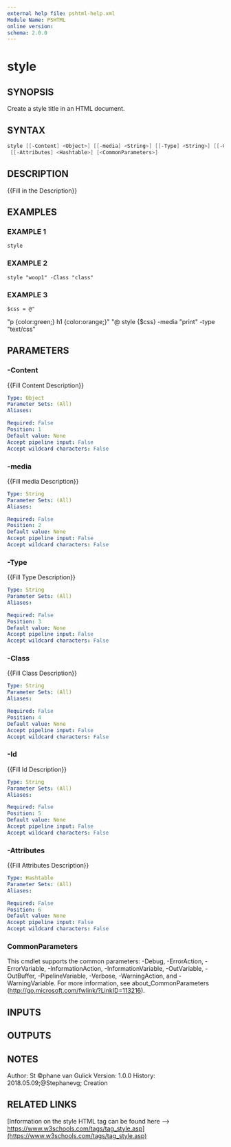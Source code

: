 ```yaml
---
external help file: pshtml-help.xml
Module Name: PSHTML
online version:
schema: 2.0.0
---
```


# style

## SYNOPSIS
Create a style title in an HTML document.

## SYNTAX

``` powershell
style [[-Content] <Object>] [[-media] <String>] [[-Type] <String>] [[-Class] <String>] [[-Id] <String>]
 [[-Attributes] <Hashtable>] [<CommonParameters>]
```

## DESCRIPTION
{{Fill in the Description}}

## EXAMPLES

### EXAMPLE 1
```
style
```

### EXAMPLE 2
```
style "woop1" -Class "class"
```

### EXAMPLE 3
```
$css = @"
```

"p {color:green;}
    h1 {color:orange;}"
"@
style {$css} -media "print" -type "text/css"

## PARAMETERS

### -Content
{{Fill Content Description}}

```yaml
Type: Object
Parameter Sets: (All)
Aliases:

Required: False
Position: 1
Default value: None
Accept pipeline input: False
Accept wildcard characters: False
```

### -media
{{Fill media Description}}

```yaml
Type: String
Parameter Sets: (All)
Aliases:

Required: False
Position: 2
Default value: None
Accept pipeline input: False
Accept wildcard characters: False
```

### -Type
{{Fill Type Description}}

```yaml
Type: String
Parameter Sets: (All)
Aliases:

Required: False
Position: 3
Default value: None
Accept pipeline input: False
Accept wildcard characters: False
```

### -Class
{{Fill Class Description}}

```yaml
Type: String
Parameter Sets: (All)
Aliases:

Required: False
Position: 4
Default value: None
Accept pipeline input: False
Accept wildcard characters: False
```

### -Id
{{Fill Id Description}}

```yaml
Type: String
Parameter Sets: (All)
Aliases:

Required: False
Position: 5
Default value: None
Accept pipeline input: False
Accept wildcard characters: False
```

### -Attributes
{{Fill Attributes Description}}

```yaml
Type: Hashtable
Parameter Sets: (All)
Aliases:

Required: False
Position: 6
Default value: None
Accept pipeline input: False
Accept wildcard characters: False
```

### CommonParameters
This cmdlet supports the common parameters: -Debug, -ErrorAction, -ErrorVariable, -InformationAction, -InformationVariable, -OutVariable, -OutBuffer, -PipelineVariable, -Verbose, -WarningAction, and -WarningVariable.
For more information, see about_CommonParameters (http://go.microsoft.com/fwlink/?LinkID=113216).

## INPUTS

## OUTPUTS

## NOTES
Author: St ©phane van Gulick
Version: 1.0.0
History:
    2018.05.09;@Stephanevg; Creation

## RELATED LINKS

[Information on the style HTML tag can be found here --> https://www.w3schools.com/tags/tag_style.asp](https://www.w3schools.com/tags/tag_style.asp)
